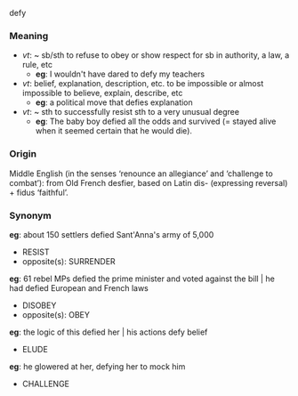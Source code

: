 defy
### Meaning
+ _vt_: ~ sb/sth to refuse to obey or show respect for sb in authority, a law, a rule, etc
	+ __eg__: I wouldn't have dared to defy my teachers
+ _vt_: belief, explanation, description, etc. to be impossible or almost impossible to believe, explain, describe, etc
	+ __eg__: a political move that defies explanation
+ _vt_: ~ sth to successfully resist sth to a very unusual degree
	+ __eg__: The baby boy defied all the odds and survived (= stayed alive when it seemed certain that he would die).

### Origin

Middle English (in the senses ‘renounce an allegiance’ and ‘challenge to combat’): from Old French desfier, based on Latin dis- (expressing reversal) + fidus ‘faithful’.

### Synonym

__eg__: about 150 settlers defied Sant'Anna's army of 5,000

+ RESIST
+ opposite(s): SURRENDER

__eg__: 61 rebel MPs defied the prime minister and voted against the bill | he had defied European and French laws

+ DISOBEY
+ opposite(s): OBEY

__eg__: the logic of this defied her | his actions defy belief

+ ELUDE

__eg__: he glowered at her, defying her to mock him

+ CHALLENGE


